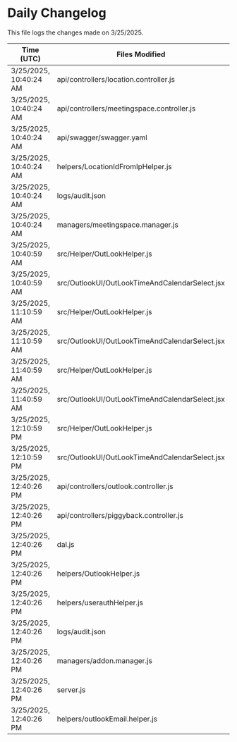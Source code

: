 # Daily Changelog

This file logs the changes made on 3/25/2025.

| Time (UTC)             | Files Modified                    | Changes (Addition/Deletion) |
|------------------------|-----------------------------------|-----------------------------|
| 3/25/2025, 10:40:24 AM | api/controllers/location.controller.js | 13 Additions & 0 Deletions |
| 3/25/2025, 10:40:24 AM | api/controllers/meetingspace.controller.js | 20 Additions & 0 Deletions |
| 3/25/2025, 10:40:24 AM | api/swagger/swagger.yaml | 57 Additions & 0 Deletions |
| 3/25/2025, 10:40:24 AM | helpers/LocationIdFromIpHelper.js | 1 Additions & 1 Deletions |
| 3/25/2025, 10:40:24 AM | logs/audit.json | 15 Additions & 15 Deletions |
| 3/25/2025, 10:40:24 AM | managers/meetingspace.manager.js | 19 Additions & 1 Deletions |
| 3/25/2025, 10:40:59 AM | src/Helper/OutLookHelper.js | 9 Additions & 9 Deletions|
| 3/25/2025, 10:40:59 AM | src/OutlookUI/OutLookTimeAndCalendarSelect.jsx | 1 Additions & 1 Deletions|
| 3/25/2025, 11:10:59 AM | src/Helper/OutLookHelper.js | 9 Additions & 9 Deletions|
| 3/25/2025, 11:10:59 AM | src/OutlookUI/OutLookTimeAndCalendarSelect.jsx | 1 Additions & 1 Deletions|
| 3/25/2025, 11:40:59 AM | src/Helper/OutLookHelper.js | 9 Additions & 9 Deletions|
| 3/25/2025, 11:40:59 AM | src/OutlookUI/OutLookTimeAndCalendarSelect.jsx | 1 Additions & 1 Deletions|
| 3/25/2025, 12:10:59 PM | src/Helper/OutLookHelper.js | 9 Additions & 9 Deletions|
| 3/25/2025, 12:10:59 PM | src/OutlookUI/OutLookTimeAndCalendarSelect.jsx | 1 Additions & 1 Deletions|
| 3/25/2025, 12:40:26 PM | api/controllers/outlook.controller.js | 22 Additions & 16 Deletions|
| 3/25/2025, 12:40:26 PM | api/controllers/piggyback.controller.js | 0 Additions & 2 Deletions|
| 3/25/2025, 12:40:26 PM | dal.js | 0 Additions & 1 Deletions|
| 3/25/2025, 12:40:26 PM | helpers/OutlookHelper.js | 98 Additions & 149 Deletions|
| 3/25/2025, 12:40:26 PM | helpers/userauthHelper.js | 0 Additions & 1 Deletions|
| 3/25/2025, 12:40:26 PM | logs/audit.json | 15 Additions & 15 Deletions|
| 3/25/2025, 12:40:26 PM | managers/addon.manager.js | 1 Additions & 2 Deletions|
| 3/25/2025, 12:40:26 PM | server.js | 0 Additions & 3 Deletions|
| 3/25/2025, 12:40:26 PM | helpers/outlookEmail.helper.js | 0 Additions & 0 Deletions|
